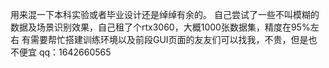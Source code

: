 用来混一下本科实验或者毕业设计还是绰绰有余的。
自己尝试了一些不叫模糊的数据及场景识别效果，自己租了个rtx3060，大概1000张数据集，精度在95%左右
有需要帮忙搭建训练环境以及前段GUI页面的友友们可以找我，不贵，但是也不便宜
qq：1642660565

